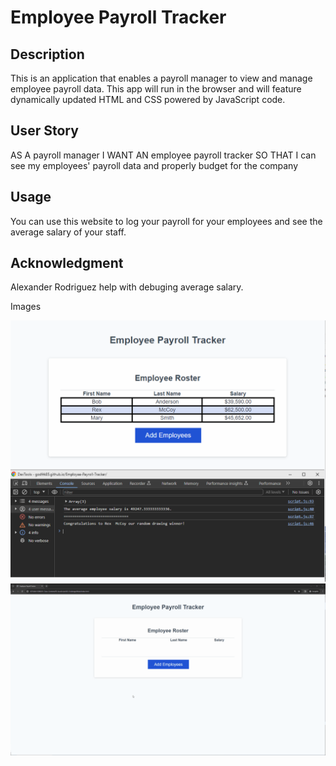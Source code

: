 # Employee Payroll Tracker

## Description

This is an application that enables a payroll manager to view and manage employee payroll data. This app will run in the browser and will feature dynamically updated HTML and CSS powered by JavaScript code.

## User Story

AS A payroll manager
I WANT AN employee payroll tracker
SO THAT I can see my employees' payroll data and properly budget for the company

## Usage

You can use this website to log your payroll for your employees and see the average salary of your staff.

## Acknowledgment

Alexander Rodriguez help with debuging average salary.

Images

![alt text](Assets/Image-2.PNG)
![alt text](Assets/03-javascript-homework-demo.gif)
